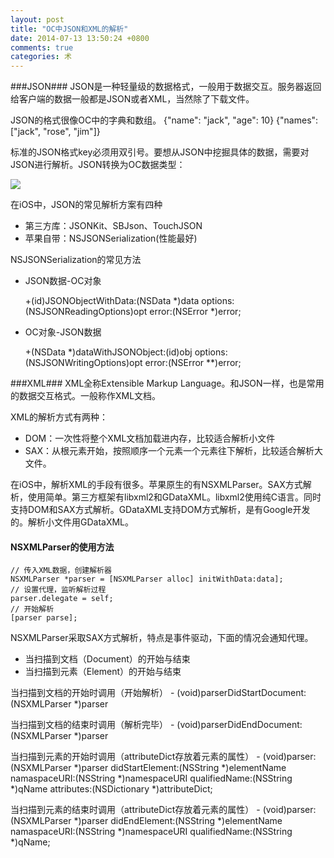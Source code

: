 ```yaml
---
layout: post
title: "OC中JSON和XML的解析"
date: 2014-07-13 13:50:24 +0800
comments: true
categories: 术
---
```

###JSON###
JSON是一种轻量级的数据格式，一般用于数据交互。服务器返回给客户端的数据一般都是JSON或者XML，当然除了下载文件。

JSON的格式很像OC中的字典和数组。
	{"name": "jack", "age": 10}
	{"names": ["jack", "rose", "jim"]}

标准的JSON格式key必须用双引号。要想从JSON中挖掘具体的数据，需要对JSON进行解析。JSON转换为OC数据类型：

![](../../../../../pictures/jsonOc.png)

在iOS中，JSON的常见解析方案有四种

*	第三方库：JSONKit、SBJson、TouchJSON
*	苹果自带：NSJSONSerialization(性能最好)

NSJSONSerialization的常见方法

*	JSON数据-OC对象

	+(id)JSONObjectWithData:(NSData *)data options:(NSJSONReadingOptions)opt error:(NSError *)error;

*	OC对象-JSON数据

	+(NSData *)dataWithJSONObject:(id)obj options:(NSJSONWritingOptions)opt error:(NSError **)error;

###XML###
XML全称Extensible Markup Language。和JSON一样，也是常用的数据交互格式。一般称作XML文档。

XML的解析方式有两种：

*	DOM：一次性将整个XML文档加载进内存，比较适合解析小文件
*	SAX：从根元素开始，按照顺序一个元素一个元素往下解析，比较适合解析大文件。

在iOS中，解析XML的手段有很多。苹果原生的有NSXMLParser。SAX方式解析，使用简单。第三方框架有libxml2和GDataXML。libxml2使用纯C语言。同时支持DOM和SAX方式解析。GDataXML支持DOM方式解析，是有Google开发的。解析小文件用GDataXML。

#### NSXMLParser的使用方法 ####
	// 传入XML数据，创建解析器
	NSXMLParser *parser = [NSXMLParser alloc] initWithData:data];
	// 设置代理，监听解析过程
	parser.delegate = self;
	// 开始解析
	[parser parse];

NSXMLParser采取SAX方式解析，特点是事件驱动，下面的情况会通知代理。

*	当扫描到文档（Document）的开始与结束
* 	当扫描到元素（Element）的开始与结束

当扫描到文档的开始时调用（开始解析）
	- (void)parserDidStartDocument:(NSXMLParser *)parser

当扫描到文档的结束时调用（解析完毕）
	- (void)parserDidEndDocument:(NSXMLParser *)parser

当扫描到元素的开始时调用（attributeDict存放着元素的属性）
	- (void)parser:(NSXMLParser *)parser didStartElement:(NSString *)elementName namaspaceURI:(NSString *)namespaceURI qualifiedName:(NSString *)qName attributes:(NSDictionary *)attributeDict;

当扫描到元素的结束时调用（attributeDict存放着元素的属性）
	- (void)parser:(NSXMLParser *)parser didEndElement:(NSString *)elementName namaspaceURI:(NSString *)namespaceURI qualifiedName:(NSString *)qName;

